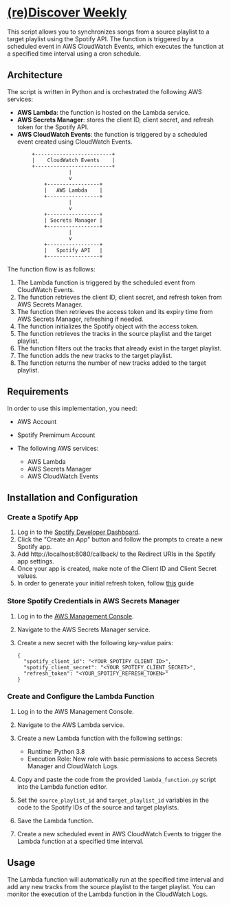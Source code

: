 # [(re)Discover Weekly](https://open.spotify.com/playlist/2mULMNIOjAkmgJvE6J7YhL?si=b167f382262c426c)

This script allows you to synchronizes songs from a source playlist to a target playlist using the Spotify API. The function is triggered by a scheduled event in AWS CloudWatch Events, which executes the function at a specified time interval using a cron schedule. 

## Architecture 

The script is written in Python and is orchestrated the following AWS services:

- **AWS Lambda**: the function is hosted on the Lambda service.
- **AWS Secrets Manager**: stores the client ID, client secret, and refresh token for the Spotify API.
- **AWS CloudWatch Events**: the function is triggered by a scheduled event created using CloudWatch Events.

```
        +-------------------------+
        |    CloudWatch Events    |
        +-------------------------+
                    |
                    v
            +-----------------+
            |   AWS Lambda    |
            +-----------------+
                    |
                    v
            +-----------------+
            | Secrets Manager |
            +-----------------+
                    |
                    v
            +-----------------+
            |   Spotify API   |
            +-----------------+
```

The function flow is as follows:

1. The Lambda function is triggered by the scheduled event from CloudWatch Events.
2. The function retrieves the client ID, client secret, and refresh token from AWS Secrets Manager.
3. The function then retrieves the access token and its expiry time from AWS Secrets Manager, refreshing if needed. 
4. The function initializes the Spotify object with the access token.
5. The function retrieves the tracks in the source playlist and the target playlist.
6. The function filters out the tracks that already exist in the target playlist.
7. The function adds the new tracks to the target playlist.
8. The function returns the number of new tracks added to the target playlist.

## Requirements 

In order to use this implementation, you need:

- AWS Account
- Spotify Premimum Account
- The following AWS services:


    - AWS Lambda
    - AWS Secrets Manager
    - AWS CloudWatch Events

## Installation and Configuration

### Create a Spotify App

1. Log in to the [Spotify Developer Dashboard](https://developer.spotify.com/dashboard/).
2. Click the "Create an App" button and follow the prompts to create a new Spotify app.
3. Add http://localhost:8080/callback/ to the Redirect URIs in the Spotify app settings.
4. Once your app is created, make note of the Client ID and Client Secret values.
5. In order to generate your initial refresh token, follow [this](https://benwiz.com/blog/create-spotify-refresh-token/) guide 

### Store Spotify Credentials in AWS Secrets Manager

1. Log in to the [AWS Management Console](https://console.aws.amazon.com/).
2. Navigate to the AWS Secrets Manager service.
3. Create a new secret with the following key-value pairs:

    ```
    {
      "spotify_client_id": "<YOUR_SPOTIFY_CLIENT_ID>",
      "spotify_client_secret": "<YOUR_SPOTIFY_CLIENT_SECRET>",
      "refresh_token": "<YOUR_SPOTIFY_REFRESH_TOKEN>"
    }
    ```
    

### Create and Configure the Lambda Function

1. Log in to the AWS Management Console.
2. Navigate to the AWS Lambda service.
3. Create a new Lambda function with the following settings:

    - Runtime: Python 3.8
    - Execution Role: New role with basic permissions to access Secrets Manager and CloudWatch Logs.

4. Copy and paste the code from the provided `lambda_function.py` script into the Lambda function editor.
5. Set the `source_playlist_id` and `target_playlist_id` variables in the code to the Spotify IDs of the source and target playlists.
6. Save the Lambda function.
7. Create a new scheduled event in AWS CloudWatch Events to trigger the Lambda function at a specified time interval.

## Usage

The Lambda function will automatically run at the specified time interval and add any new tracks from the source playlist to the target playlist. You can monitor the execution of the Lambda function in the CloudWatch Logs.
